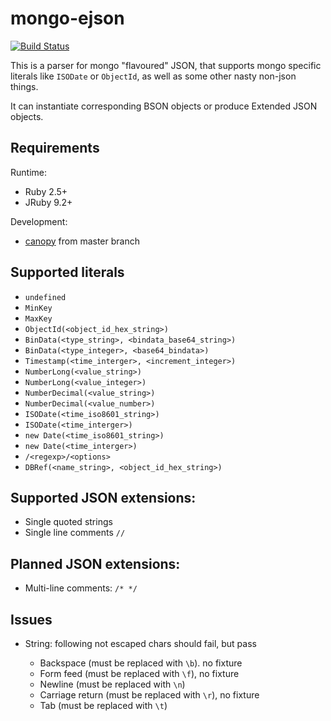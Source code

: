 # mongo-ejson

[![Build Status](https://travis-ci.org/db-ai/mongo-ejson.svg?branch=master)](https://travis-ci.org/db-ai/mongo-ejson)

This is a parser for mongo "flavoured" JSON, that supports mongo specific literals like `ISODate` or `ObjectId`, as well as some other nasty non-json things.

It can instantiate corresponding BSON objects or produce Extended JSON objects.

## Requirements

Runtime:
  * Ruby 2.5+
  * JRuby 9.2+

Development:
  * [canopy](https://github.com/jcoglan/canopy) from master branch

## Supported literals

* `undefined`
* `MinKey`
* `MaxKey`
* `ObjectId(<object_id_hex_string>)`
* `BinData(<type_string>, <bindata_base64_string>)`
* `BinData(<type_integer>, <base64_bindata>)`
* `Timestamp(<time_interger>, <increment_integer>)`
* `NumberLong(<value_string>)`
* `NumberLong(<value_integer>)`
* `NumberDecimal(<value_string>)`
* `NumberDecimal(<value_number>)`
* `ISODate(<time_iso8601_string>)`
* `ISODate(<time_interger>)`
* `new Date(<time_iso8601_string>)`
* `new Date(<time_interger>)`
* `/<regexp>/<options>`
* `DBRef(<name_string>, <object_id_hex_string>)`

## Supported JSON extensions:

* Single quoted strings
* Single line comments `//`

## Planned JSON extensions:

* Multi-line comments: `/* */`

## Issues

* String: following not escaped chars should fail, but pass

    * Backspace (must be replaced with `\b`). no fixture
    * Form feed (must be replaced with `\f`), no fixture
    * Newline (must be replaced with `\n`)
    * Carriage return (must be replaced with `\r`), no fixture
    * Tab (must be replaced with `\t`)


